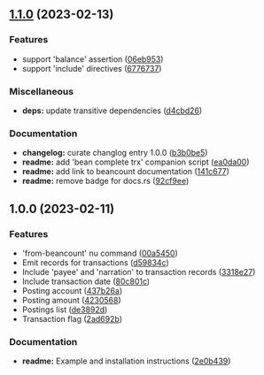 ## [1.1.0](https://github.com/jcornaz/nu_plugin_from_beancount/compare/v1.0.0...v1.1.0) (2023-02-13)


### Features

* support 'balance' assertion ([06eb953](https://github.com/jcornaz/nu_plugin_from_beancount/commit/06eb9530247784f3707e6544062face1f59a0472))
* support 'include' directives ([6776737](https://github.com/jcornaz/nu_plugin_from_beancount/commit/67767372b57734dd5bbfc5787e56c37e23356d4e))


### Miscellaneous

* **deps:** update transitive dependencies ([d4cbd26](https://github.com/jcornaz/nu_plugin_from_beancount/commit/d4cbd261189b72089ea1d8cefe127110a4c8d3c4))


### Documentation

* **changelog:** curate changlog entry 1.0.0 ([b3b0be5](https://github.com/jcornaz/nu_plugin_from_beancount/commit/b3b0be5dab97af95586ab3e9f9a98353730b83e6))
* **readme:** add 'bean complete trx' companion script ([ea0da00](https://github.com/jcornaz/nu_plugin_from_beancount/commit/ea0da00caede9e970f9bf15f4d992a8d8f90db54))
* **readme:** add link to beancount documentation ([141c677](https://github.com/jcornaz/nu_plugin_from_beancount/commit/141c677bbf3067c7434259cb4726ddcfa231bdcc))
* **readme:** remove badge for docs.rs ([92cf9ee](https://github.com/jcornaz/nu_plugin_from_beancount/commit/92cf9ee65bc2d5d65de187ca71b6c3771da54b13))


## 1.0.0 (2023-02-11)


### Features

* 'from-beancount' nu command ([00a5450](https://github.com/jcornaz/nu_plugin_from_beancount/commit/00a5450eeeb56034801c6bac79b017f9409541f7))
* Emit records for transactions ([d59834c](https://github.com/jcornaz/nu_plugin_from_beancount/commit/d59834c699e34db411f75e1bdf590be2d4a1a232))
* Include 'payee' and 'narration' to transaction records ([3318e27](https://github.com/jcornaz/nu_plugin_from_beancount/commit/3318e27295fe27f7fbc007ba9e84bb17e5c9720a))
* Include transaction date ([80c801c](https://github.com/jcornaz/nu_plugin_from_beancount/commit/80c801ca02f1f0f02b6c8623666550b4b1caf9b6))
* Posting account ([437b26a](https://github.com/jcornaz/nu_plugin_from_beancount/commit/437b26a829fe5c6a3c0824f534c394324b42d287))
* Posting amount ([4230568](https://github.com/jcornaz/nu_plugin_from_beancount/commit/4230568fabb9ac9568e0486ebc7575a3afd26610))
* Postings list ([de3892d](https://github.com/jcornaz/nu_plugin_from_beancount/commit/de3892dcc82439e549d6e6af5c044167c31bdb37))
* Transaction flag ([2ad692b](https://github.com/jcornaz/nu_plugin_from_beancount/commit/2ad692b8069b9c0b1f5d226819f3d6d286bb1551))


### Documentation

* **readme:** Example and installation instructions ([2e0b439](https://github.com/jcornaz/nu_plugin_from_beancount/commit/2e0b439200e0c5adc41a828dd2ea796ae12c9d3b))
